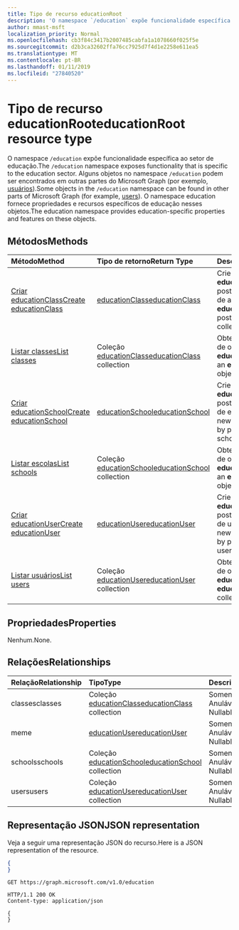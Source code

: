 ```yaml
---
title: Tipo de recurso educationRoot
description: 'O namespace `/education` expõe funcionalidade específica ao setor de educação. '
author: mmast-msft
localization_priority: Normal
ms.openlocfilehash: cb3f84c3417b2007485cabfa1a1078660f025f5e
ms.sourcegitcommit: d2b3ca32602ffa76cc7925d7f4d1e2258e611ea5
ms.translationtype: MT
ms.contentlocale: pt-BR
ms.lasthandoff: 01/11/2019
ms.locfileid: "27840520"
---
```

# <a name="educationroot-resource-type"></a><span data-ttu-id="76d00-103">Tipo de recurso educationRoot</span><span class="sxs-lookup"><span data-stu-id="76d00-103">educationRoot resource type</span></span>

<span data-ttu-id="76d00-104">O namespace `/education` expõe funcionalidade específica ao setor de educação.</span><span class="sxs-lookup"><span data-stu-id="76d00-104">The `/education` namespace exposes functionality that is specific to the education sector.</span></span> <span data-ttu-id="76d00-105">Alguns objetos no namespace `/education` podem ser encontrados em outras partes do Microsoft Graph (por exemplo, [usuários](user.md)).</span><span class="sxs-lookup"><span data-stu-id="76d00-105">Some objects in the `/education` namespace can be found in other parts of Microsoft Graph (for example, [users](user.md)).</span></span> <span data-ttu-id="76d00-106">O namespace education fornece propriedades e recursos específicos de educação nesses objetos.</span><span class="sxs-lookup"><span data-stu-id="76d00-106">The education namespace provides education-specific properties and features on these objects.</span></span>

## <a name="methods"></a><span data-ttu-id="76d00-107">Métodos</span><span class="sxs-lookup"><span data-stu-id="76d00-107">Methods</span></span>

| <span data-ttu-id="76d00-108">Método</span><span class="sxs-lookup"><span data-stu-id="76d00-108">Method</span></span>           | <span data-ttu-id="76d00-109">Tipo de retorno</span><span class="sxs-lookup"><span data-stu-id="76d00-109">Return Type</span></span>    |<span data-ttu-id="76d00-110">Descrição</span><span class="sxs-lookup"><span data-stu-id="76d00-110">Description</span></span>|
|:---------------|:--------|:----------|
|[<span data-ttu-id="76d00-111">Criar educationClass</span><span class="sxs-lookup"><span data-stu-id="76d00-111">Create educationClass</span></span>](../api/educationroot-post-classes.md) |[<span data-ttu-id="76d00-112">educationClass</span><span class="sxs-lookup"><span data-stu-id="76d00-112">educationClass</span></span>](educationclass.md)| <span data-ttu-id="76d00-113">Crie uma nova **educationClass** postando na coleção de aulas.</span><span class="sxs-lookup"><span data-stu-id="76d00-113">Create a new **educationClass** by posting to the classes collection.</span></span>|
|[<span data-ttu-id="76d00-114">Listar classes</span><span class="sxs-lookup"><span data-stu-id="76d00-114">List classes</span></span>](../api/educationroot-list-classes.md) |<span data-ttu-id="76d00-115">Coleção [educationClass](educationclass.md)</span><span class="sxs-lookup"><span data-stu-id="76d00-115">[educationClass](educationclass.md) collection</span></span>| <span data-ttu-id="76d00-116">Obtenha uma coleção de objetos **educationClass**.</span><span class="sxs-lookup"><span data-stu-id="76d00-116">Get an **educationClass** object collection.</span></span>|
|[<span data-ttu-id="76d00-117">Criar educationSchool</span><span class="sxs-lookup"><span data-stu-id="76d00-117">Create educationSchool</span></span>](../api/educationroot-post-schools.md) |[<span data-ttu-id="76d00-118">educationSchool</span><span class="sxs-lookup"><span data-stu-id="76d00-118">educationSchool</span></span>](educationschool.md)| <span data-ttu-id="76d00-119">Crie uma nova **educationSchool** postando na coleção de escolas.</span><span class="sxs-lookup"><span data-stu-id="76d00-119">Create a new **educationSchool** by posting to the schools collection.</span></span>|
|[<span data-ttu-id="76d00-120">Listar escolas</span><span class="sxs-lookup"><span data-stu-id="76d00-120">List schools</span></span>](../api/educationroot-list-schools.md) |<span data-ttu-id="76d00-121">Coleção [educationSchool](educationschool.md)</span><span class="sxs-lookup"><span data-stu-id="76d00-121">[educationSchool](educationschool.md) collection</span></span>| <span data-ttu-id="76d00-122">Obtenha uma coleção de objetos **educationSchool**.</span><span class="sxs-lookup"><span data-stu-id="76d00-122">Get an **educationSchool** object collection.</span></span>|
|[<span data-ttu-id="76d00-123">Criar educationUser</span><span class="sxs-lookup"><span data-stu-id="76d00-123">Create educationUser</span></span>](../api/educationroot-post-users.md) |[<span data-ttu-id="76d00-124">educationUser</span><span class="sxs-lookup"><span data-stu-id="76d00-124">educationUser</span></span>](educationuser.md)| <span data-ttu-id="76d00-125">Crie um novo **educationUser** postando na coleção de usuários.</span><span class="sxs-lookup"><span data-stu-id="76d00-125">Create a new **educationUser** by posting to the users collection.</span></span>|
|[<span data-ttu-id="76d00-126">Listar usuários</span><span class="sxs-lookup"><span data-stu-id="76d00-126">List users</span></span>](../api/educationroot-list-users.md) |<span data-ttu-id="76d00-127">Coleção [educationUser](educationuser.md)</span><span class="sxs-lookup"><span data-stu-id="76d00-127">[educationUser](educationuser.md) collection</span></span>| <span data-ttu-id="76d00-128">Obtenha uma coleção de objetos **educationUser**.</span><span class="sxs-lookup"><span data-stu-id="76d00-128">Get an **educationUser** object collection.</span></span>|

## <a name="properties"></a><span data-ttu-id="76d00-129">Propriedades</span><span class="sxs-lookup"><span data-stu-id="76d00-129">Properties</span></span>
<span data-ttu-id="76d00-130">Nenhum.</span><span class="sxs-lookup"><span data-stu-id="76d00-130">None.</span></span>

## <a name="relationships"></a><span data-ttu-id="76d00-131">Relações</span><span class="sxs-lookup"><span data-stu-id="76d00-131">Relationships</span></span>
| <span data-ttu-id="76d00-132">Relação</span><span class="sxs-lookup"><span data-stu-id="76d00-132">Relationship</span></span> | <span data-ttu-id="76d00-133">Tipo</span><span class="sxs-lookup"><span data-stu-id="76d00-133">Type</span></span>   |<span data-ttu-id="76d00-134">Descrição</span><span class="sxs-lookup"><span data-stu-id="76d00-134">Description</span></span>|
|:---------------|:--------|:----------|
|<span data-ttu-id="76d00-135">classes</span><span class="sxs-lookup"><span data-stu-id="76d00-135">classes</span></span>|<span data-ttu-id="76d00-136">Coleção [educationClass](educationclass.md)</span><span class="sxs-lookup"><span data-stu-id="76d00-136">[educationClass](educationclass.md) collection</span></span>| <span data-ttu-id="76d00-p102">Somente leitura. Anulável.</span><span class="sxs-lookup"><span data-stu-id="76d00-p102">Read-only. Nullable.</span></span>|
|<span data-ttu-id="76d00-139">me</span><span class="sxs-lookup"><span data-stu-id="76d00-139">me</span></span>|[<span data-ttu-id="76d00-140">educationUser</span><span class="sxs-lookup"><span data-stu-id="76d00-140">educationUser</span></span>](educationuser.md)| <span data-ttu-id="76d00-p103">Somente leitura. Anulável.</span><span class="sxs-lookup"><span data-stu-id="76d00-p103">Read-only. Nullable.</span></span>|
|<span data-ttu-id="76d00-143">schools</span><span class="sxs-lookup"><span data-stu-id="76d00-143">schools</span></span>|<span data-ttu-id="76d00-144">Coleção [educationSchool](educationschool.md)</span><span class="sxs-lookup"><span data-stu-id="76d00-144">[educationSchool](educationschool.md) collection</span></span>| <span data-ttu-id="76d00-p104">Somente leitura. Anulável.</span><span class="sxs-lookup"><span data-stu-id="76d00-p104">Read-only. Nullable.</span></span>|
|<span data-ttu-id="76d00-147">users</span><span class="sxs-lookup"><span data-stu-id="76d00-147">users</span></span>|<span data-ttu-id="76d00-148">Coleção [educationUser](educationuser.md)</span><span class="sxs-lookup"><span data-stu-id="76d00-148">[educationUser](educationuser.md) collection</span></span>| <span data-ttu-id="76d00-p105">Somente leitura. Anulável.</span><span class="sxs-lookup"><span data-stu-id="76d00-p105">Read-only. Nullable.</span></span>|

## <a name="json-representation"></a><span data-ttu-id="76d00-151">Representação JSON</span><span class="sxs-lookup"><span data-stu-id="76d00-151">JSON representation</span></span>
<span data-ttu-id="76d00-152">Veja a seguir uma representação JSON do recurso.</span><span class="sxs-lookup"><span data-stu-id="76d00-152">Here is a JSON representation of the resource.</span></span>

<!--{
  "blockType": "resource",
  "optionalProperties": [],
  "baseType": "microsoft.graph.entity",
  "@odata.type": "microsoft.graph.educationRoot"
}-->

```json
{
}
```

<!-- {
  "blockType": "request",
  "name": "get_education"
}-->
```http
GET https://graph.microsoft.com/v1.0/education
```

<!-- {
  "blockType": "response",
  "truncated": true,
  "@odata.type": "microsoft.graph.educationRoot"
} -->
```http
HTTP/1.1 200 OK
Content-type: application/json

{
}
```

<!-- uuid: 8fcb5dbc-d5aa-4681-8e31-b001d5168d79
2015-10-25 14:57:30 UTC -->
<!-- {
  "type": "#page.annotation",
  "description": "educationRoot resource",
  "keywords": "",
  "section": "documentation",
  "tocPath": ""
}-->
